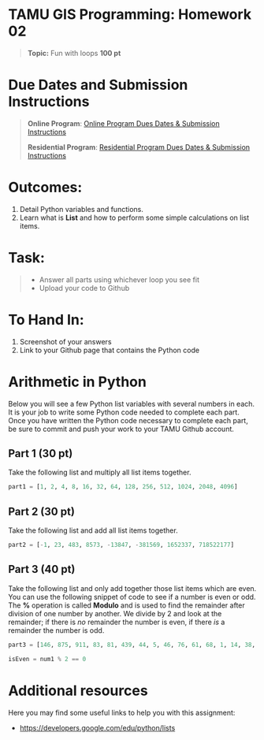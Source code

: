 # TAMU GIS Programming: Homework 02
>
>**Topic:** Fun with loops
>**100 pt**

# Due Dates and Submission Instructions
> **Online Program**: [Online Program Dues Dates & Submission Instructions](https://github.tamu.edu/TAMU-GEOG-676-GIS-Programming/Online/blob/master/submissions/02.md)
>
> **Residential Program**: [Residential Program Dues Dates & Submission Instructions](https://github.tamu.edu/TAMU-GEOG-676-GIS-Programming/Residential/blob/master/submissions/02.md)
>

# **Outcomes:**
1. Detail Python variables and functions.
2. Learn what is **List** and how to perform some simple calculations on list items.


# **Task:**
> - Answer all parts using whichever loop you see fit
> - Upload your code to Github

# **To Hand In:**
1. Screenshot of your answers
2. Link to your Github page that contains the Python code

# Arithmetic in Python
Below you will see a few Python list variables with several numbers in each. It is your job to write some Python code needed to complete each part. Once you have written the Python code necessary to complete each part, be sure to commit and push your work to your TAMU Github account.
## Part 1 (30 pt)
Take the following list and multiply all list items together.
>
```python
part1 = [1, 2, 4, 8, 16, 32, 64, 128, 256, 512, 1024, 2048, 4096]
```
>

## Part 2 (30 pt)
Take the following list and add all list items together.
>
```python
part2 = [-1, 23, 483, 8573, -13847, -381569, 1652337, 718522177]
```
>

## Part 3 (40 pt)
Take the following list and only add together those list items which are even. You can use the following snippet of code to see if a number is even or odd. The **%** operation is called **Modulo** and is used to find the remainder after division of one number by another. We divide by 2 and look at the remainder; if there is *no* remainder the number is even, if there *is* a remainder the number is odd.
>
```python
part3 = [146, 875, 911, 83, 81, 439, 44, 5, 46, 76, 61, 68, 1, 14, 38, 26, 21] 

isEven = num1 % 2 == 0
```
>


# Additional resources
Here you may find some useful links to help you with this assignment:
>
- https://developers.google.com/edu/python/lists
